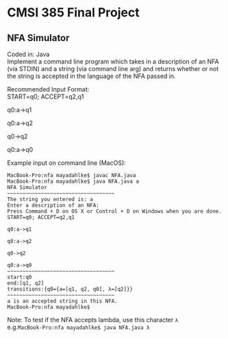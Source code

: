# CMSI 385 Final Project
## NFA Simulator
Coded in: Java   
Implement a command line program which takes in a description of an NFA (via STDIN) and a string (via command line arg) and returns whether or not the string is accepted in the language of the NFA passed in.  

Recommended Input Format:    
START=q0; ACCEPT=q2,q1

q0:a->q1

q0:a->q2

q0->q2

q0:a->q0

Example input on command line (MacOS):
```
MacBook-Pro:nfa mayadahlke$ javac NFA.java
MacBook-Pro:nfa mayadahlke$ java NFA.java a
NFA Simulator
~~~~~~~~~~~~~~~~~~~~~~~~~~~~~~~~~~~
The string you entered is: a
Enter a description of an NFA:
Press Command + D on OS X or Control + D on Windows when you are done.
START=q0; ACCEPT=q2,q1

q0:a->q1

q0:a->q2

q0->q2

q0:a->q0
~~~~~~~~~~~~~~~~~~~~~~~~~~~~~~~~~~~
start:q0
end:[q1, q2]
transitions:{q0={a=[q1, q2, q0], λ=[q2]}}
~~~~~~~~~~~~~~~~~~~~~~~~~~~~~~~~~~~
a is an accepted string in this NFA.
MacBook-Pro:nfa mayadahlke$ 
```

Note: To test if the NFA accepts lambda, use this character `λ`  
e.g.`MacBook-Pro:nfa mayadahlke$ java NFA.java λ` 
